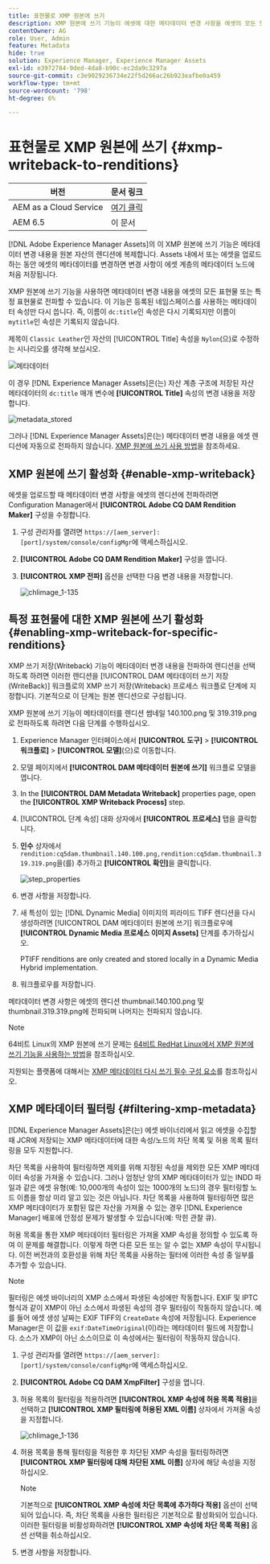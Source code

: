 ```yaml
---
title: 표현물로 XMP 원본에 쓰기
description: XMP 원본에 쓰기 기능이 에셋에 대한 메타데이터 변경 사항을 에셋의 모든 또는 특정 변환에 전파하는 방법을 알아봅니다.
contentOwner: AG
role: User, Admin
feature: Metadata
hide: true
solution: Experience Manager, Experience Manager Assets
exl-id: e3972784-9ded-4da8-b90c-ec2da9c3297a
source-git-commit: c3e9029236734e22f5d266ac26b923eafbe0a459
workflow-type: tm+mt
source-wordcount: '798'
ht-degree: 6%

---
```


# 표현물로 XMP 원본에 쓰기 {#xmp-writeback-to-renditions}

| 버전 | 문서 링크 |
| -------- | ---------------------------- |
| AEM as a Cloud Service | [여기 클릭](https://experienceleague.adobe.com/docs/experience-manager-cloud-service/content/assets/admin/xmp-metadata.html?lang=ko) |
| AEM 6.5 | 이 문서 |

[!DNL Adobe Experience Manager Assets]의 이 XMP 원본에 쓰기 기능은 메타데이터 변경 내용을 원본 자산의 렌디션에 복제합니다. Assets 내에서 또는 에셋을 업로드하는 동안 에셋의 메타데이터를 변경하면 변경 사항이 에셋 계층의 메타데이터 노드에 처음 저장됩니다.

XMP 원본에 쓰기 기능을 사용하면 메타데이터 변경 내용을 에셋의 모든 표현물 또는 특정 표현물로 전파할 수 있습니다. 이 기능은 등록된 네임스페이스를 사용하는 메타데이터 속성만 다시 씁니다. 즉, 이름이 `dc:title`인 속성은 다시 기록되지만 이름이 `mytitle`인 속성은 기록되지 않습니다.

제목이 `Classic Leather`인 자산의 [!UICONTROL Title] 속성을 `Nylon`(으)로 수정하는 시나리오를 생각해 보십시오.

![메타데이터](assets/metadata.png)

이 경우 [!DNL Experience Manager Assets]은(는) 자산 계층 구조에 저장된 자산 메타데이터의 `dc:title` 매개 변수에 **[!UICONTROL Title]** 속성의 변경 내용을 저장합니다.

![metadata_stored](assets/metadata_stored.png)

그러나 [!DNL Experience Manager Assets]은(는) 메타데이터 변경 내용을 에셋 렌디션에 자동으로 전파하지 않습니다. [XMP 원본에 쓰기 사용 방법](#enable-xmp-writeback)을 참조하세요.

## XMP 원본에 쓰기 활성화 {#enable-xmp-writeback}

에셋을 업로드할 때 메타데이터 변경 사항을 에셋의 렌디션에 전파하려면 Configuration Manager에서 **[!UICONTROL Adobe CQ DAM Rendition Maker]** 구성을 수정합니다.

1. 구성 관리자를 열려면 `https://[aem_server]:[port]/system/console/configMgr`에 액세스하십시오.
1. **[!UICONTROL Adobe CQ DAM Rendition Maker]** 구성을 엽니다.
1. **[!UICONTROL XMP 전파]** 옵션을 선택한 다음 변경 내용을 저장합니다.

   ![chlimage_1-135](assets/chlimage_1-346.png)

## 특정 표현물에 대한 XMP 원본에 쓰기 활성화 {#enabling-xmp-writeback-for-specific-renditions}

XMP 쓰기 저장(Writeback) 기능이 메타데이터 변경 내용을 전파하여 렌디션을 선택하도록 하려면 이러한 렌디션을 [!UICONTROL DAM 메타데이터 쓰기 저장(WriteBack)] 워크플로의 XMP 쓰기 저장(Writeback) 프로세스 워크플로 단계에 지정합니다. 기본적으로 이 단계는 원본 렌디션으로 구성됩니다.

XMP 원본에 쓰기 기능이 메타데이터를 렌디션 썸네일 140.100.png 및 319.319.png로 전파하도록 하려면 다음 단계를 수행하십시오.

1. Experience Manager 인터페이스에서 **[!UICONTROL 도구]** > **[!UICONTROL 워크플로]** > **[!UICONTROL 모델]**(으)로 이동합니다.
1. 모델 페이지에서 **[!UICONTROL DAM 메타데이터 원본에 쓰기]** 워크플로 모델을 엽니다.
1. In the **[!UICONTROL DAM Metadata Writeback]** properties page, open the **[!UICONTROL XMP Writeback Process]** step.
1. [!UICONTROL 단계 속성] 대화 상자에서 **[!UICONTROL 프로세스]** 탭을 클릭합니다.
1. **인수** 상자에서 `rendition:cq5dam.thumbnail.140.100.png,rendition:cq5dam.thumbnail.319.319.png`을(를) 추가하고 **[!UICONTROL 확인]**&#x200B;을 클릭합니다.

   ![step_properties](assets/step_properties.png)

1. 변경 사항을 저장합니다.
1. 새 특성이 있는 [!DNL Dynamic Media] 이미지의 피라미드 TIFF 렌디션을 다시 생성하려면 [!UICONTROL DAM 메타데이터 원본에 쓰기] 워크플로우에 **[!UICONTROL Dynamic Media 프로세스 이미지 Assets]** 단계를 추가하십시오.

   PTIFF renditions are only created and stored locally in a Dynamic Media Hybrid implementation.

1. 워크플로우를 저장합니다.

메타데이터 변경 사항은 에셋의 렌디션 thumbnail.140.100.png 및 thumbnail.319.319.png에 전파되며 나머지는 전파되지 않습니다.

>[!NOTE]
>
>64비트 Linux의 XMP 원본에 쓰기 문제는 [64비트 RedHat Linux에서 XMP 원본에 쓰기 기능을 사용하는 방법](https://helpx.adobe.com/experience-manager/kb/enable-xmp-write-back-64-bit-redhat.html)을 참조하십시오.
>
>지원되는 플랫폼에 대해서는 [XMP 메타데이터 다시 쓰기 필수 구성 요소](/help/sites-deploying/technical-requirements.md#requirements-for-aem-assets-xmp-metadata-write-back)를 참조하십시오.

## XMP 메타데이터 필터링 {#filtering-xmp-metadata}

[!DNL Experience Manager Assets]은(는) 에셋 바이너리에서 읽고 에셋을 수집할 때 JCR에 저장되는 XMP 메타데이터에 대한 속성/노드의 차단 목록 및 허용 목록 필터링을 모두 지원합니다.

차단 목록을 사용하여 필터링하면 제외를 위해 지정된 속성을 제외한 모든 XMP 메타데이터 속성을 가져올 수 있습니다. 그러나 엄청난 양의 XMP 메타데이터가 있는 INDD 파일과 같은 에셋 유형(예: 10,000개의 속성이 있는 1000개의 노드)의 경우 필터링할 노드 이름을 항상 미리 알고 있는 것은 아닙니다. 차단 목록을 사용하여 필터링하면 많은 XMP 메타데이터가 포함된 많은 자산을 가져올 수 있는 경우 [!DNL Experience Manager] 배포에 안정성 문제가 발생할 수 있습니다(예: 막힌 관찰 큐).

허용 목록을 통한 XMP 메타데이터 필터링은 가져올 XMP 속성을 정의할 수 있도록 하여 이 문제를 해결합니다. 이렇게 하면 다른 모든 또는 알 수 없는 XMP 속성이 무시됩니다. 이전 버전과의 호환성을 위해 차단 목록을 사용하는 필터에 이러한 속성 중 일부를 추가할 수 있습니다.

>[!NOTE]
>
>필터링은 에셋 바이너리의 XMP 소스에서 파생된 속성에만 작동합니다. EXIF 및 IPTC 형식과 같이 XMP이 아닌 소스에서 파생된 속성의 경우 필터링이 작동하지 않습니다. 예를 들어 에셋 생성 날짜는 EXIF TIFF의 `CreateDate` 속성에 저장됩니다. Experience Manager은 이 값을 `exif:DateTimeOriginal`(이)라는 메타데이터 필드에 저장합니다. 소스가 XMP이 아닌 소스이므로 이 속성에서는 필터링이 작동하지 않습니다.

1. 구성 관리자를 열려면 `https://[aem_server]:[port]/system/console/configMgr`에 액세스하십시오.
1. **[!UICONTROL Adobe CQ DAM XmpFilter]** 구성을 엽니다.
1. 허용 목록의 필터링을 적용하려면 **[!UICONTROL XMP 속성에 허용 목록 적용]**&#x200B;을 선택하고 **[!UICONTROL XMP 필터링에 허용된 XML 이름]** 상자에서 가져올 속성을 지정합니다.

   ![chlimage_1-136](assets/chlimage_1-347.png)

1. 허용 목록을 통해 필터링을 적용한 후 차단된 XMP 속성을 필터링하려면 **[!UICONTROL XMP 필터링에 대해 차단된 XML 이름]** 상자에 해당 속성을 지정하십시오.

   >[!NOTE]
   >
   >기본적으로 **[!UICONTROL XMP 속성에 차단 목록에 추가하다 적용]** 옵션이 선택되어 있습니다. 즉, 차단 목록을 사용한 필터링은 기본적으로 활성화되어 있습니다. 이러한 필터링을 비활성화하려면 **[!UICONTROL XMP 속성에 차단 목록 적용]** 옵션 선택을 취소하십시오.

1. 변경 사항을 저장합니다.
